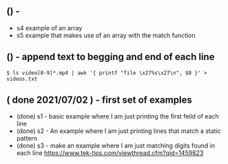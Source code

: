 
## () - 
* s4 example of an array
* s5 example that makes use of an array with the match function

## () - append text to begging and end of each line
```
$ ls video[0-9]*.mp4 | awk '{ printf "file \x27%s\x27\n", $0 }' > videos.txt
```

## ( done 2021/07/02 ) - first set of examples
* (done) s1 - basic example where I am just printing the first feild of each line
* (done) s2 - An example where I am just printing lines that match a static pattern
* (done) s3 - make an example where I am just matching digits found in each line
https://www.tek-tips.com/viewthread.cfm?qid=1459823
